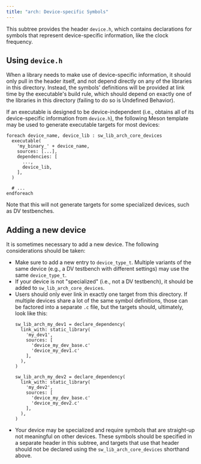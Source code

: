 ```yaml
---
title: "arch: Device-specific Symbols"
---
```


This subtree provides the header `device.h`, which contains declarations for symbols that represent device-specific information, like the clock frequency.

## Using `device.h`

When a library needs to make use of device-specific information, it should only pull in the header itself, and not depend directly on any of the libraries in this directory.
Instead, the symbols' definitions will be provided at link time by the executable's build rule, which should depend on exactly one of the libraries in this directory (failing to do so is Undefined Behavior).

If an executable is designed to be device-independent (i.e., obtains all of its device-specific information from `device.h`), the following Meson template may be used to generate executable targets for most devices:
```meson
foreach device_name, device_lib : sw_lib_arch_core_devices
  executable(
    'my_binary_' + device_name,
    sources: [...],
    dependencies: [
      ...,
      device_lib,
    ],
  )

  # ...
endforeach
```
Note that this will not generate targets for some specialized devices, such as DV testbenches.

## Adding a new device

It is sometimes necessary to add a new device. The following considerations should be taken:
- Make sure to add a new entry to `device_type_t`. Multiple variants of the same device (e.g., a DV testbench with different settings) may use the same `device_type_t`.
- If your device is not "specialized" (i.e., not a DV testbench), it should be added to `sw_lib_arch_core_devices`.
- Users should only ever link in exactly one target from this directory.
  If multiple devices share a lot of the same symbol definitions, those can be factored into a separate `.c` file, but the targets should, ultimately, look like this:
  ```meson
  sw_lib_arch_my_dev1 = declare_dependency(
    link_with: static_library(
      'my_dev1',
      sources: [
        'device_my_dev_base.c'
        'device_my_dev1.c'
      ],
    ),
  )

  sw_lib_arch_my_dev2 = declare_dependency(
    link_with: static_library(
      'my_dev2',
      sources: [
        'device_my_dev_base.c'
        'device_my_dev2.c'
      ],
    ),
  )
  ```
- Your device may be specialized and require symbols that are straight-up not meaningful on other devices.
  These symbols should be specified in a separate header in this subtree, and targets that use that header should not be declared using the `sw_lib_arch_core_devices` shorthand above.
